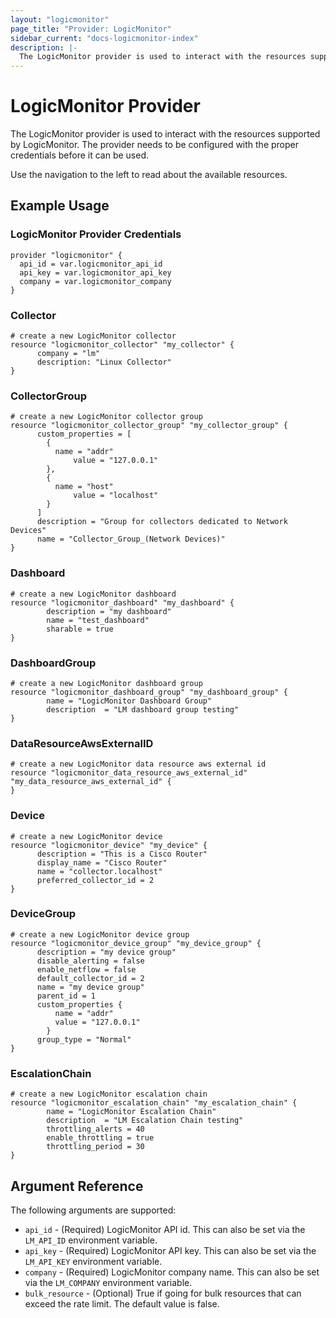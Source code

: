 ```yaml
---
layout: "logicmonitor"
page_title: "Provider: LogicMonitor"
sidebar_current: "docs-logicmonitor-index"
description: |-
  The LogicMonitor provider is used to interact with the resources supported by LogicMonitor. The provider needs to be configured with the proper credentials before it can be used.
---
```


# LogicMonitor Provider

The LogicMonitor provider is used to interact with the resources supported by LogicMonitor. The provider needs to be configured with the proper credentials before it can be used.

Use the navigation to the left to read about the available resources.


## Example Usage

### LogicMonitor Provider Credentials

```hcl
provider "logicmonitor" {
  api_id = var.logicmonitor_api_id
  api_key = var.logicmonitor_api_key
  company = var.logicmonitor_company
}
```

### Collector

```hcl
# create a new LogicMonitor collector
resource "logicmonitor_collector" "my_collector" {
      company = "lm"
      description: "Linux Collector"
}
```

### CollectorGroup

```hcl
# create a new LogicMonitor collector group
resource "logicmonitor_collector_group" "my_collector_group" {
      custom_properties = [
        {
          name = "addr"
              value = "127.0.0.1"
        },
        {
          name = "host"
              value = "localhost"
        }
      ]
      description = "Group for collectors dedicated to Network Devices"
      name = "Collector_Group_(Network Devices)"
}
```

### Dashboard

```hcl
# create a new LogicMonitor dashboard
resource "logicmonitor_dashboard" "my_dashboard" {
      	description = "my dashboard"
        name = "test_dashboard"
        sharable = true
}
```

### DashboardGroup

```hcl
# create a new LogicMonitor dashboard group
resource "logicmonitor_dashboard_group" "my_dashboard_group" {
        name = "LogicMonitor Dashboard Group"
        description  = "LM dashboard group testing"
}
```

### DataResourceAwsExternalID

```hcl
# create a new LogicMonitor data resource aws external id
resource "logicmonitor_data_resource_aws_external_id" "my_data_resource_aws_external_id" {
}
```

### Device

```hcl
# create a new LogicMonitor device
resource "logicmonitor_device" "my_device" {
      description = "This is a Cisco Router"
      display_name = "Cisco Router"
      name = "collector.localhost"
      preferred_collector_id = 2
}
```

### DeviceGroup

```hcl
# create a new LogicMonitor device group
resource "logicmonitor_device_group" "my_device_group" {
      description = "my device group"
      disable_alerting = false
      enable_netflow = false
      default_collector_id = 2
      name = "my device group"
      parent_id = 1
      custom_properties { 
          name = "addr"      
          value = "127.0.0.1" 
        }
      group_type = "Normal"
}
```

### EscalationChain

```hcl
# create a new LogicMonitor escalation chain
resource "logicmonitor_escalation_chain" "my_escalation_chain" {
        name = "LogicMonitor Escalation Chain"
        description  = "LM Escalation Chain testing"
        throttling_alerts = 40
        enable_throttling = true
        throttling_period = 30
}
```


## Argument Reference

The following arguments are supported:
* `api_id` - (Required) LogicMonitor API id. This can also be set via the `LM_API_ID` environment variable.
* `api_key` - (Required) LogicMonitor API key. This can also be set via the `LM_API_KEY` environment variable.
* `company` - (Required) LogicMonitor company name. This can also be set via the `LM_COMPANY` environment variable.
* `bulk_resource` - (Optional) True if going for bulk resources that can exceed the rate limit. The default value is false.
